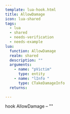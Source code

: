 ```yaml
---
template: lua-hook.html
title: AllowDamage
icon: lua-shared
tags:
  - lua
  - shared
  - needs-verification
  - needs-example
lua:
  function: AllowDamage
  realm: shared
  description: ""
  arguments:
    - name: "pVictim"
      type: entity
    - name: "lInfo "
      type: CTakeDamageInfo
  returns:
    
---
```


<div class="lua__search__keywords">
hook AllowDamage &#x2013; ""
</div>
